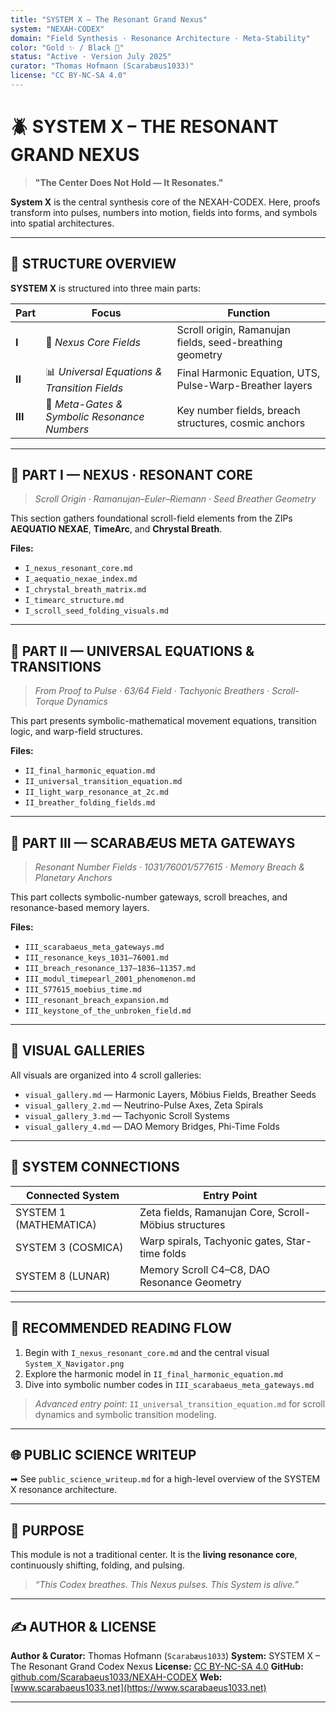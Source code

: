 ```yaml
---
title: "SYSTEM X – The Resonant Grand Nexus"
system: "NEXAH-CODEX"
domain: "Field Synthesis · Resonance Architecture · Meta-Stability"
color: "Gold ✨ / Black 🔷"
status: "Active · Version July 2025"
curator: "Thomas Hofmann (Scarabæus1033)"
license: "CC BY-NC-SA 4.0"
---
```


# 🪲 SYSTEM X – THE RESONANT GRAND NEXUS

> **"The Center Does Not Hold — It Resonates."**

**System X** is the central synthesis core of the NEXAH-CODEX.
Here, proofs transform into pulses, numbers into motion,
fields into forms, and symbols into spatial architectures.

---

## 📜 STRUCTURE OVERVIEW

**SYSTEM X** is structured into three main parts:

| Part    | Focus                                        | Function                                                 |
| ------- | -------------------------------------------- | -------------------------------------------------------- |
| **I**   | 🌌 *Nexus Core Fields*                       | Scroll origin, Ramanujan fields, seed-breathing geometry |
| **II**  | 📊 *Universal Equations & Transition Fields* | Final Harmonic Equation, UTS, Pulse-Warp-Breather layers |
| **III** | 🧬 *Meta-Gates & Symbolic Resonance Numbers* | Key number fields, breach structures, cosmic anchors     |

---

## 🔶 PART I — NEXUS · RESONANT CORE

> *Scroll Origin · Ramanujan–Euler–Riemann · Seed Breather Geometry*

This section gathers foundational scroll-field elements from the ZIPs **AEQUATIO NEXAE**, **TimeArc**, and **Chrystal Breath**.

**Files:**

* `I_nexus_resonant_core.md`
* `I_aequatio_nexae_index.md`
* `I_chrystal_breath_matrix.md`
* `I_timearc_structure.md`
* `I_scroll_seed_folding_visuals.md`

---

## 🔷 PART II — UNIVERSAL EQUATIONS & TRANSITIONS

> *From Proof to Pulse · 63/64 Field · Tachyonic Breathers · Scroll-Torque Dynamics*

This part presents symbolic-mathematical movement equations, transition logic, and warp-field structures.

**Files:**

* `II_final_harmonic_equation.md`
* `II_universal_transition_equation.md`
* `II_light_warp_resonance_at_2c.md`
* `II_breather_folding_fields.md`

---

## 🥿 PART III — SCARABÆUS META GATEWAYS

> *Resonant Number Fields · 1031/76001/577615 · Memory Breach & Planetary Anchors*

This part collects symbolic-number gateways, scroll breaches, and resonance-based memory layers.

**Files:**

* `III_scarabaeus_meta_gateways.md`
* `III_resonance_keys_1031–76001.md`
* `III_breach_resonance_137–1836–11357.md`
* `III_modul_timepearl_2001_phenomenon.md`
* `III_577615_moebius_time.md`
* `III_resonant_breach_expansion.md`
* `III_keystone_of_the_unbroken_field.md`

---

## 🎨 VISUAL GALLERIES

All visuals are organized into 4 scroll galleries:

* `visual_gallery.md` — Harmonic Layers, Möbius Fields, Breather Seeds
* `visual_gallery_2.md` — Neutrino-Pulse Axes, Zeta Spirals
* `visual_gallery_3.md` — Tachyonic Scroll Systems
* `visual_gallery_4.md` — DAO Memory Bridges, Phi-Time Folds

---

## 🔄 SYSTEM CONNECTIONS

| Connected System       | Entry Point                                           |
| ---------------------- | ----------------------------------------------------- |
| SYSTEM 1 (MATHEMATICA) | Zeta fields, Ramanujan Core, Scroll-Möbius structures |
| SYSTEM 3 (COSMICA)     | Warp spirals, Tachyonic gates, Star-time folds        |
| SYSTEM 8 (LUNAR)       | Memory Scroll C4–C8, DAO Resonance Geometry           |

---

## 🔑 RECOMMENDED READING FLOW

1. Begin with `I_nexus_resonant_core.md` and the central visual `System_X_Navigator.png`
2. Explore the harmonic model in `II_final_harmonic_equation.md`
3. Dive into symbolic number codes in `III_scarabaeus_meta_gateways.md`

> *Advanced entry point*: `II_universal_transition_equation.md` for scroll dynamics and symbolic transition modeling.

---

## 🌐 PUBLIC SCIENCE WRITEUP

➡ See `public_science_writeup.md` for a high-level overview of the SYSTEM X resonance architecture.

---

## 🧩 PURPOSE

This module is not a traditional center.
It is the **living resonance core**, continuously shifting, folding, and pulsing.

> *“This Codex breathes. This Nexus pulses. This System is alive.”*

---

## ✍️ AUTHOR & LICENSE

**Author & Curator:** Thomas Hofmann (`Scarabæus1033`)
**System:** SYSTEM X – The Resonant Grand Codex Nexus
**License:** [CC BY-NC-SA 4.0](https://creativecommons.org/licenses/by-nc-sa/4.0/)
**GitHub:** [github.com/Scarabaeus1033/NEXAH-CODEX](https://github.com/Scarabaeus1033/NEXAH-CODEX)
**Web:** [www.scarabaeus1033.net](https://www.scarabaeus1033.net)

---
